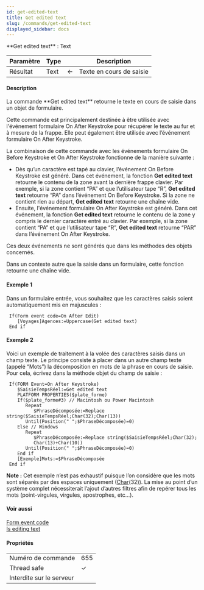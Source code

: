 ```yaml
---
id: get-edited-text
title: Get edited text
slug: /commands/get-edited-text
displayed_sidebar: docs
---
```


<!--REF #_command_.Get edited text.Syntax-->**Get edited text**  : Text<!-- END REF-->
<!--REF #_command_.Get edited text.Params-->
| Paramètre | Type |  | Description |
| --- | --- | --- | --- |
| Résultat | Text | &#8592; | Texte en cours de saisie |

<!-- END REF-->

#### Description 

<!--REF #_command_.Get edited text.Summary-->La commande **Get edited text** retourne le texte en cours de saisie dans un objet de formulaire.<!-- END REF--> 

Cette commande est principalement destinée à être utilisée avec l'événement formulaire On After Keystroke pour récupérer le texte au fur et à mesure de la frappe. Elle peut également être utilisée avec l’événement formulaire On After Keystroke.

La combinaison de cette commande avec les événements formulaire On Before Keystroke et On After Keystroke fonctionne de la manière suivante : 

* Dès qu’un caractère est tapé au clavier, l’événement On Before Keystroke est généré. Dans cet événement, la fonction **Get edited text** retourne le contenu de la zone avant la dernière frappe clavier. Par exemple, si la zone contient “PA” et que l’utilisateur tape “R”, **Get edited text** retourne “PA” dans l’événement On Before Keystroke. Si la zone ne contient rien au départ, **Get edited text** retourne une chaîne vide.
* Ensuite, l'événement formulaire On After Keystroke est généré. Dans cet événement, la fonction **Get edited text** retourne le contenu de la zone y compris le dernier caractère entré au clavier. Par exemple, si la zone contient “PA” et que l’utilisateur tape “R”, **Get edited text** retourne “PAR” dans l’événement On After Keystroke.

Ces deux événements ne sont générés que dans les méthodes des objets concernés. 

Dans un contexte autre que la saisie dans un formulaire, cette fonction retourne une chaîne vide.

#### Exemple 1 

Dans un formulaire entrée, vous souhaitez que les caractères saisis soient automatiquement mis en majuscules : 

```4d
 If(Form event code=On After Edit)
    [Voyages]Agences:=Uppercase(Get edited text)
 End if
```

#### Exemple 2 

Voici un exemple de traitement à la volée des caractères saisis dans un champ texte. Le principe consiste à placer dans un autre champ texte (appelé “Mots”) la décomposition en mots de la phrase en cours de saisie. Pour cela, écrivez dans la méthode objet du champ de saisie :

```4d
 If(FORM Event=On After Keystroke)
    $SaisieTempsRéel:=Get edited text
    PLATFORM PROPERTIES($plate_forme)
    If($plate_forme#3) // Macintosh ou Power Macintosh
       Repeat
          $PhraseDécomposée:=Replace string($SaisieTempsRéel;Char(32);Char(13))
       Until(Position(" ";$PhraseDécomposée)=0)
    Else // Windows
       Repeat
          $PhraseDécomposée:=Replace string($SaisieTempsRéel;Char(32);
          Char(13)+Char(10))
       Until(Position(" ";$PhraseDécomposée)=0)
    End if
    [Exemple]Mots:=$PhraseDécomposée
 End if
```

**Note :** Cet exemple n’est pas exhaustif puisque l’on considère que les mots sont séparés par des espaces uniquement ([Char](char.md)(32)). La mise au point d’un système complet nécessiterait l’ajout d’autres filtres afin de repérer tous les mots (point-virgules, virgules, apostrophes, etc...).

#### Voir aussi 

[Form event code](form-event-code.md)  
[Is editing text](is-editing-text.md)  

#### Propriétés
|  |  |
| --- | --- |
| Numéro de commande | 655 |
| Thread safe | &check; |
| Interdite sur le serveur ||


